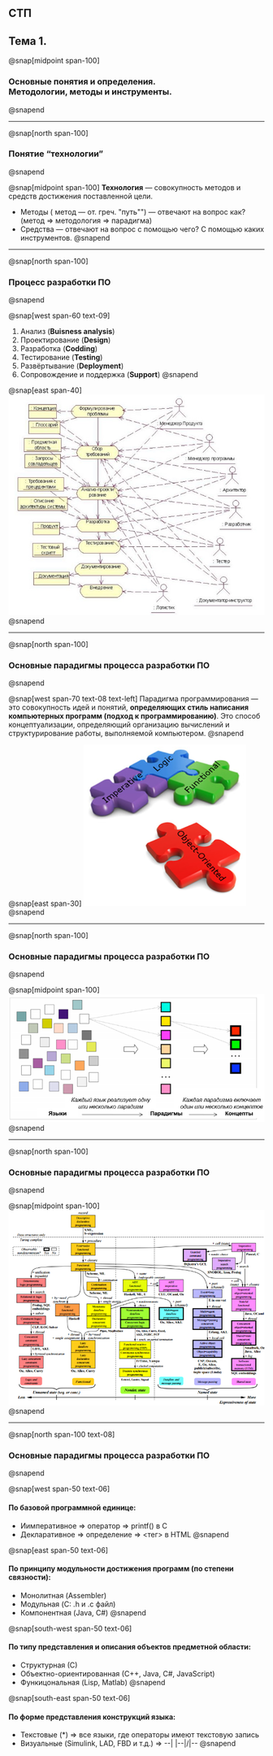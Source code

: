 ## СТП
## **Тема 1.**

@snap[midpoint span-100]
### Основные понятия и определения.<br/>Методологии, методы и инструменты.
@snapend

---

@snap[north span-100]
### Понятие “технологии”
@snapend

@snap[midpoint span-100]
**Технология** ― совокупность методов и средств достижения поставленной цели.
- Методы ( метод ― от. греч. "путь"") ― отвечают на вопрос как? (метод => методология => парадигма)
- Средства ― отвечают на вопрос с помощью чего? С помощью каких инструментов.
@snapend

---

@snap[north span-100]
### Процесс разработки ПО
@snapend

@snap[west span-60 text-09]
1. Анализ (**Buisness analysis**)
2. Проектирование (**Design**)
3. Разработка (**Codding**)
4. Тестирование (**Testing**)
5. Развёртывание (**Deployment**)
6. Сопровождение и поддержка (**Support**)
@snapend

@snap[east span-40]
![IMAGE](assets/img/intro-software-development-process.jpg)
@snapend

---

@snap[north span-100]
### Основные парадигмы процесса разработки ПО
@snapend

@snap[west span-70 text-08 text-left]
Парадигма программирования — это совокупность идей и понятий, **определяющих стиль написания компьютерных программ (подход к программированию)**. Это способ концептуализации, определяющий организацию вычислений и структурирование работы, выполняемой компьютером.
@snapend

@snap[east span-30]
![IMAGE](assets/img/intro-paradigms-logo.png)
@snapend

---

@snap[north span-100]
### Основные парадигмы процесса разработки ПО
@snapend

@snap[midpoint span-100]
![IMAGE](assets/img/intro-paradigms-concepts.png)
@snapend

---

@snap[north span-100]
### Основные парадигмы процесса разработки ПО
@snapend

@snap[midpoint span-100]
![IMAGE](assets/img/intro-paradigms-language-classification.png)
@snapend

---

@snap[north span-100 text-08]
### Основные парадигмы процесса разработки ПО
@snapend

@snap[west span-50 text-06]
#### По базовой программной единице:
- Иимперативное  =>  оператор => printf() в С
- Декларативное =>  определение => <тег> в HTML
@snapend

@snap[east span-50 text-06]
#### По принципу модульности достижения программ (по степени связности):
- Монолитная (Assembler)
- Модульная (C: .h и .c файл)
- Компонентная (Java, C#)
@snapend

@snap[south-west span-50 text-06]
#### По типу представления и описания объектов предметной области:
- Структурная (С)
- Объектно-ориентированная (С++, Java, C#, JavaScript)
- Функицональная (Lisp, Matlab)
@snapend

@snap[south-east span-50 text-06]
#### По форме представления конструкций языка:
- Текстовые (*) => все языки, где операторы имеют текстовую запись
- Визуальные (Simulink, LAD, FBD и т.д.) => --| |--|/|--
@snapend
